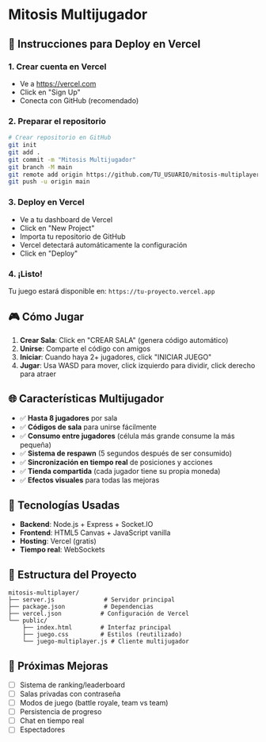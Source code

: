 # Mitosis Multijugador

## 🚀 Instrucciones para Deploy en Vercel

### 1. Crear cuenta en Vercel
- Ve a https://vercel.com
- Click en "Sign Up"
- Conecta con GitHub (recomendado)

### 2. Preparar el repositorio
```bash
# Crear repositorio en GitHub
git init
git add .
git commit -m "Mitosis Multijugador"
git branch -M main
git remote add origin https://github.com/TU_USUARIO/mitosis-multiplayer.git
git push -u origin main
```

### 3. Deploy en Vercel
- Ve a tu dashboard de Vercel
- Click en "New Project"
- Importa tu repositorio de GitHub
- Vercel detectará automáticamente la configuración
- Click en "Deploy"

### 4. ¡Listo!
Tu juego estará disponible en: `https://tu-proyecto.vercel.app`

## 🎮 Cómo Jugar

1. **Crear Sala**: Click en "CREAR SALA" (genera código automático)
2. **Unirse**: Comparte el código con amigos
3. **Iniciar**: Cuando haya 2+ jugadores, click "INICIAR JUEGO"
4. **Jugar**: Usa WASD para mover, click izquierdo para dividir, click derecho para atraer

## 🌐 Características Multijugador

- ✅ **Hasta 8 jugadores** por sala
- ✅ **Códigos de sala** para unirse fácilmente
- ✅ **Consumo entre jugadores** (célula más grande consume la más pequeña)
- ✅ **Sistema de respawn** (5 segundos después de ser consumido)
- ✅ **Sincronización en tiempo real** de posiciones y acciones
- ✅ **Tienda compartida** (cada jugador tiene su propia moneda)
- ✅ **Efectos visuales** para todas las mejoras

## 🔧 Tecnologías Usadas

- **Backend**: Node.js + Express + Socket.IO
- **Frontend**: HTML5 Canvas + JavaScript vanilla
- **Hosting**: Vercel (gratis)
- **Tiempo real**: WebSockets

## 📁 Estructura del Proyecto

```
mitosis-multiplayer/
├── server.js              # Servidor principal
├── package.json           # Dependencias
├── vercel.json           # Configuración de Vercel
└── public/
    ├── index.html        # Interfaz principal
    ├── juego.css         # Estilos (reutilizado)
    └── juego-multiplayer.js # Cliente multijugador
```

## 🎯 Próximas Mejoras

- [ ] Sistema de ranking/leaderboard
- [ ] Salas privadas con contraseña
- [ ] Modos de juego (battle royale, team vs team)
- [ ] Persistencia de progreso
- [ ] Chat en tiempo real
- [ ] Espectadores
